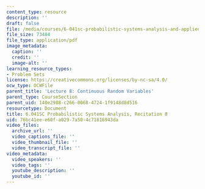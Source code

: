 ```yaml
---
content_type: resource
description: ''
draft: false
file: /media/courses/6-041sc-probabilistic-systems-analysis-and-applied-probability-fall-2013/76bc41eee60fa0297a504c71816943da_MIT6_041SCF13_rec08.pdf
file_size: 73484
file_type: application/pdf
image_metadata:
  caption: ''
  credit: ''
  image-alt: ''
learning_resource_types:
- Problem Sets
license: https://creativecommons.org/licenses/by-nc-sa/4.0/
ocw_type: OCWFile
parent_title: 'Lecture 8: Continuous Random Variables'
parent_type: CourseSection
parent_uid: 140e2988-c266-0068-4724-1f9148d8d516
resourcetype: Document
title: 6.041SC Probabilistic Systems Analysis, Recitation 8
uid: 76bc41ee-e60f-a029-7a50-4c71816943da
video_files:
  archive_url: ''
  video_captions_file: ''
  video_thumbnail_file: ''
  video_transcript_file: ''
video_metadata:
  video_speakers: ''
  video_tags: ''
  youtube_description: ''
  youtube_id: ''
---
```

